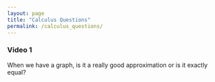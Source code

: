 ```yaml
---
layout: page
title: "Calculus Questions"
permalink: /calculus_questions/
---
```


### Video 1
When we have a graph, is it a really good approximation or is it exactly equal?

